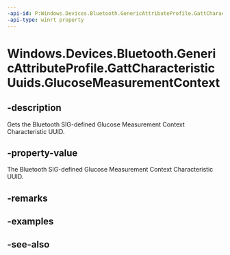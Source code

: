 ----api-id: P:Windows.Devices.Bluetooth.GenericAttributeProfile.GattCharacteristicUuids.GlucoseMeasurementContext
-api-type: winrt property
---<!-- Property syntaxpublic System.Guid GlucoseMeasurementContext { get; }--># Windows.Devices.Bluetooth.GenericAttributeProfile.GattCharacteristicUuids.GlucoseMeasurementContext## -descriptionGets the Bluetooth SIG-defined Glucose Measurement Context Characteristic UUID.## -property-valueThe Bluetooth SIG-defined Glucose Measurement Context Characteristic UUID.## -remarks## -examples## -see-also